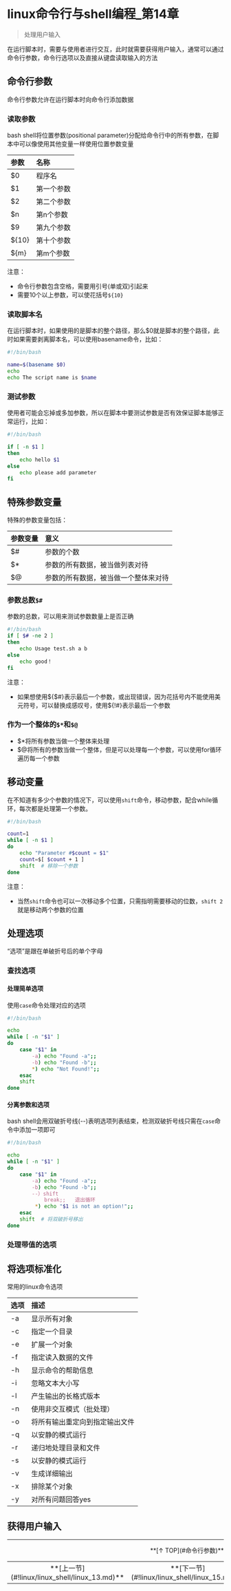 # linux命令行与shell编程_第14章

> 处理用户输入

在运行脚本时，需要与使用者进行交互，此时就需要获得用户输入，通常可以通过命令行参数，命令行选项以及直接从键盘读取输入的方法

## 命令行参数

命令行参数允许在运行脚本时向命令行添加数据

### 读取参数

bash shell将位置参数(positional parameter)分配给命令行中的所有参数，在脚本中可以像使用其他变量一样使用位置参数变量

参数|名称
:-|:-
$0|程序名
$1|第一个参数
$2|第二个参数
$n|第n个参数
$9|第九个参数
${10}|第十个参数
${m}|第m个参数

注意：

- 命令行参数包含空格，需要用引号(单或双)引起来
- 需要10个以上参数，可以使花括号`${10}`

### 读取脚本名

在运行脚本时，如果使用的是脚本的整个路径，那么$0就是脚本的整个路径，此时如果需要剥离脚本名，可以使用basename命令，比如：

```bash
#!/bin/bash

name=$(basename $0)
echo
echo The script name is $name
```

### 测试参数

使用者可能会忘掉或多加参数，所以在脚本中要测试参数是否有效保证脚本能够正常运行，比如：


```bash
#!/bin/bash

if [ -n $1 ]
then
    echo hello $1
else
    echo please add parameter
fi
```

##  特殊参数变量

特殊的参数变量包括：

参数变量|意义
:-|:-
$#|参数的个数
$*|参数的所有数据，被当做列表对待
$@|参数的所有数据，被当做一个整体来对待


### 参数总数`$#`

参数的总数，可以用来测试参数数量上是否正确


```bash
#!/bin/bash
if [ $# -ne 2 ]
then
    echo Usage test.sh a b
else
    echo good！
fi
```

注意：

- 如果想使用${$#}表示最后一个参数，或出现错误，因为花括号内不能使用美元符号，可以替换成感叹号，使用${!#}表示最后一个参数

### 作为一个整体的`$*`和`$@`

- $*将所有参数当做一个整体来处理
- $@将所有的参数当做一个整体，但是可以处理每一个参数，可以使用for循环遍历每一个参数

## 移动变量

在不知道有多少个参数的情况下，可以使用`shift`命令，移动参数，配合while循环，每次都是处理第一个参数。


```bash
#!/bin/bash

count=1
while [ -n $1 ]
do
    echo "Parameter #$count = $1"
    count=$[ $count + 1 ]
    shift  # 移除一个参数
done
```
注意：

- 当然`shift`命令也可以一次移动多个位置，只需指明需要移动的位数，`shift 2`就是移动两个参数的位置

## 处理选项

“选项”是跟在单破折号后的单个字母

### 查找选项

#### 处理简单选项

使用`case`命令处理对应的选项

```bash
#!/bin/bash

echo
while [ -n "$1" ]
do
    case "$1" in
        -a) echo "Found -a";;
        -b) echo "Found -b";;
        *) echo "Not Found!";;
    esac
    shift
done
```
#### 分离参数和选项

bash shell会用双破折号线(--)表明选项列表结束，检测双破折号线只需在`case`命令中添加一项即可

```bash
#!/bin/bash

echo
while [ -n "$1" ]
do
    case "$1" in
        -a) echo "Found -a";;
        -b) echo "Found -b";;
        --）shift
            break;;   退出循环
         *) echo "$1 is not an option!";;
    esac
    shift  # 将双破折号移出
done
```

### 处理带值的选项
 

## 将选项标准化

常用的linux命令选项

选项|描述
:-|:-
-a|显示所有对象
-c|指定一个目录
-e|扩展一个对象
-f|指定读入数据的文件
-h|显示命令的帮助信息
-i|忽略文本大小写
-l|产生输出的长格式版本
-n|使用非交互模式（批处理）
-o|将所有输出重定向到指定输出文件
-q|以安静的模式运行
-r|递归地处理目录和文件
-s|以安静的模式运行
-v|生成详细输出
-x|排除某个对象
-y|对所有问题回答yes

## 获得用户输入


---

<div align="right">**[↑ TOP](#命令行参数)**</div>

<table>
<tr>
<td align="center">**[上一节](#!linux/linux_shell/linux_13.md)**</td>
<td align="center">**[下一节](#!linux/linux_shell/linux_15.md)**</td>
</tr>
</table>

